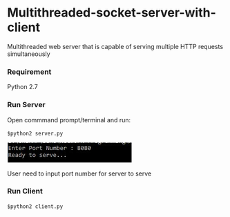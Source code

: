# Multithreaded-socket-server-with-client
Multithreaded web server that is capable of serving multiple HTTP requests simultaneously

### Requirement 
Python 2.7<br>

### Run Server
<p>Open commmand prompt/terminal  and run:</p>

```
$python2 server.py
```

![server terminal output](/images/server.JPG "server terminal output")

<p>User need to input port number for server to serve</p>

### Run Client

```
$python2 client.py
```



